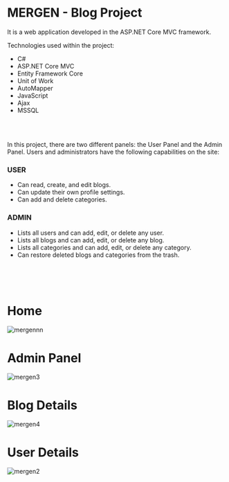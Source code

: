 #  MERGEN - Blog Project

It is a web application developed in the ASP.NET Core MVC framework.

Technologies used within the project:

-  C#
-  ASP.NET Core MVC 
-  Entity Framework Core 
-  Unit of Work
-  AutoMapper
-  JavaScript 
-  Ajax
-  MSSQL
<br>
<br> 


In this project, there are two different panels: the User Panel and the Admin Panel. Users and administrators have the following capabilities on the site:

### USER
- Can read, create, and edit blogs.
- Can update their own profile settings.
- Can add and delete categories.


 ### ADMIN
- Lists all users and can add, edit, or delete any user.
- Lists all blogs and can add, edit, or delete any blog.
- Lists all categories and can add, edit, or delete any category.
- Can restore deleted blogs and categories from the trash.
<br>
<br>
<br>

#  Home
![mergennn](https://github.com/enesylmzx42/Blog_Project_ASPNET/assets/117593621/7bffa9c6-e3e8-4bf0-a15d-eff09eb5e27b)<br>
#  Admin Panel
![mergen3](https://github.com/enesylmzx42/Blog_Project_ASPNET/assets/117593621/ecfc053e-1eec-411c-b63f-d1b624d68c2c)<br>
#  Blog Details
![mergen4](https://github.com/enesylmzx42/Blog_Project_ASPNET/assets/117593621/3de07de8-ef6e-4609-a208-a8a1816251da)<br>
# User Details
![mergen2](https://github.com/enesylmzx42/Blog_Project_ASPNET/assets/117593621/ebed8ad5-8373-400e-bde1-b061ab18fcd9)



   
